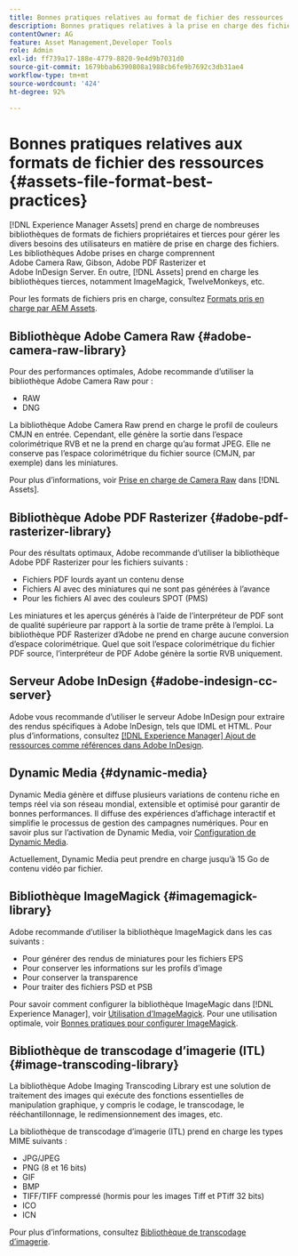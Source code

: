 ```yaml
---
title: Bonnes pratiques relatives au format de fichier des ressources
description: Bonnes pratiques relatives à la prise en charge des fichiers dans [!DNL Experience Manager] Ressources.
contentOwner: AG
feature: Asset Management,Developer Tools
role: Admin
exl-id: ff739a17-188e-4779-8820-9e4d9b7031d0
source-git-commit: 1679bbab6390808a1988cb6fe9b7692c3db31ae4
workflow-type: tm+mt
source-wordcount: '424'
ht-degree: 92%

---
```


# Bonnes pratiques relatives aux formats de fichier des ressources {#assets-file-format-best-practices}

[!DNL Experience Manager Assets] prend en charge de nombreuses bibliothèques de formats de fichiers propriétaires et tierces pour gérer les divers besoins des utilisateurs en matière de prise en charge des fichiers. Les bibliothèques Adobe prises en charge comprennent Adobe Camera Raw, Gibson, Adobe PDF Rasterizer et Adobe InDesign Server. En outre, [!DNL Assets] prend en charge les bibliothèques tierces, notamment ImageMagick, TwelveMonkeys, etc.

Pour les formats de fichiers pris en charge, consultez [Formats pris en charge par AEM Assets](assets-formats.md).

## Bibliothèque Adobe Camera Raw {#adobe-camera-raw-library}

Pour des performances optimales, Adobe recommande d’utiliser la bibliothèque Adobe Camera Raw pour :

* RAW
* DNG

La bibliothèque Adobe Camera Raw prend en charge le profil de couleurs CMJN en entrée. Cependant, elle génère la sortie dans l’espace colorimétrique RVB et ne la prend en charge qu’au format JPEG. Elle ne conserve pas l’espace colorimétrique du fichier source (CMJN, par exemple) dans les miniatures.

Pour plus d’informations, voir [Prise en charge de Camera Raw](camera-raw.md) dans [!DNL Assets].

## Bibliothèque Adobe PDF Rasterizer {#adobe-pdf-rasterizer-library}

Pour des résultats optimaux, Adobe recommande d’utiliser la bibliothèque Adobe PDF Rasterizer pour les fichiers suivants :

* Fichiers PDF lourds ayant un contenu dense
* Fichiers AI avec des miniatures qui ne sont pas générées à l’avance
* Pour les fichiers AI avec des couleurs SPOT (PMS)

Les miniatures et les aperçus générés à l’aide de l’interpréteur de PDF sont de qualité supérieure par rapport à la sortie de trame prête à l’emploi. La bibliothèque PDF Rasterizer d’Adobe ne prend en charge aucune conversion d’espace colorimétrique. Quel que soit l’espace colorimétrique du fichier PDF source, l’interpréteur de PDF Adobe génère la sortie RVB uniquement.

## Serveur Adobe InDesign {#adobe-indesign-cc-server}

Adobe vous recommande d’utiliser le serveur Adobe InDesign pour extraire des rendus spécifiques à Adobe InDesign, tels que IDML et HTML. Pour plus d’informations, consultez [ [!DNL Experience Manager] Ajout de ressources comme références dans Adobe InDesign](managing-linked-subassets.md#add-aem-assets-as-references-in-adobe-indesign).

## Dynamic Media  {#dynamic-media}

Dynamic Media génère et diffuse plusieurs variations de contenu riche en temps réel via son réseau mondial, extensible et optimisé pour garantir de bonnes performances. Il diffuse des expériences d’affichage interactif et simplifie le processus de gestion des campagnes numériques. Pour en savoir plus sur l’activation de Dynamic Media, voir [Configuration de Dynamic Media](config-dynamic.md).

Actuellement, Dynamic Media peut prendre en charge jusqu’à 15 Go de contenu vidéo par fichier.

## Bibliothèque ImageMagick {#imagemagick-library}

Adobe recommande d’utiliser la bibliothèque ImageMagick dans les cas suivants :

* Pour générer des rendus de miniatures pour les fichiers EPS
* Pour conserver les informations sur les profils d’image
* Pour conserver la transparence
* Pour traiter des fichiers PSD et PSB

Pour savoir comment configurer la bibliothèque ImageMagic dans [!DNL Experience Manager], voir [Utilisation d’ImageMagick](media-handlers.md#an-example-using-imagemagick). Pour une utilisation optimale, voir [Bonnes pratiques pour configurer ImageMagick](best-practices-for-imagemagick.md).

## Bibliothèque de transcodage d’imagerie (ITL) {#image-transcoding-library}

La bibliothèque Adobe Imaging Transcoding Library est une solution de traitement des images qui exécute des fonctions essentielles de manipulation graphique, y compris le codage, le transcodage, le rééchantillonnage, le redimensionnement des images, etc.

La bibliothèque de transcodage d’imagerie (ITL) prend en charge les types MIME suivants :

* JPG/JPEG
* PNG (8 et 16 bits)
* GIF
* BMP
* TIFF/TIFF compressé (hormis pour les images Tiff et PTiff 32 bits)
* ICO
* ICN

Pour plus d’informations, consultez [Bibliothèque de transcodage d’imagerie](imaging-transcoding-library.md).
